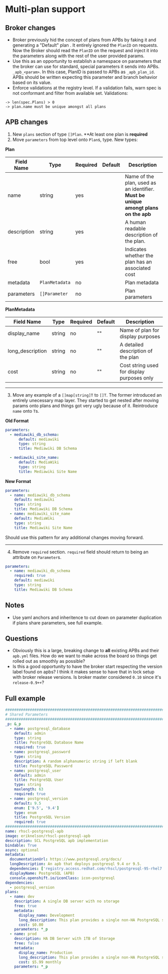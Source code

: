 # Multi-plan support

## Broker changes

* Broker previously hid the concept of plans from APBs by faking it and generating
a "Default" plan . It entirely ignored the `PlanID` on requests.
Now the Broker should read the `PlanID` on the request and inject it into the parameters
along with the rest of the user provided params.
* Use this as an opportunity to establish a namespace on parameters that the
broker can use for standard, special parameters it sends into APBs. `_apb_<param>`.
In this case, PlanID is passed to APBs as `_apb_plan_id`. APBs should be written
expecting this parameter and branch behavior based on its value.
* Enforce validations at the registry level. If a validation fails, warn spec
is not conformant and filter from available set. Validations:
```
-> len(spec.Plans) > 0
-> plan.name must be unique amongst all plans
```

## APB changes

1) New `plans` section of type `[]Plan`. **At least one plan is **required**
2) Move `parameters` from top level onto `Plan`s, type. New types:

**Plan**

Field Name | Type | Required | Default | Description
---|---|---|---|---
name | string| yes |  | Name of the plan, used as an identifier. **Must be unique amongt plans on the apb**
description | string | yes | | A human readable description of the plan.
free | bool | yes | | Indicates whether the plan has an associated cost
metadata | `PlanMetadata` |  no | | Plan metadata
parameters | `[]Parameter` |  no | | Plan parameters

**PlanMetadata**

Field Name | Type | Required | Default | Description
---|---|---|---|---
display_name | string | no | "" | Name of plan for display purposes
long_description | string | no | "" | A detailed description of the plan
cost | string | no | "" | Cost string used for display purposes only

---

3) Move any example of a `[]map[string]T` to `[]T`. The former introduced an entirely
unecessary map layer. They started to get nested after moving params onto plans and
things got very ugly because of it. Reintroduce `name` onto `T`s.

**Old Format**

```yaml
parameters:
  - mediawiki_db_schema:
      default: mediawiki
      type: string
      title: Mediawiki DB Schema

  - mediawiki_site_name:
      default: MediaWiki
      type: string
      title: Mediawiki Site Name
```

**New Format**

```yaml
parameters:
  - name: mediawiki_db_schema
    default: mediawiki
    type: string
    title: Mediawiki DB Schema
  - name: mediawiki_site_name
    default: MediaWiki
    type: string
    title: Mediawiki Site Name
```

Should use this pattern for any additional changes moving forward.

---

4) Remove `required` section. `required` field should return to being an attribute on `Parameter`s.

```yaml
parameters:
  - name: mediawiki_db_schema
    required: true
    default: mediawiki
    type: string
    title: Mediawiki DB Schema
```

## Notes

* Use yaml anchors and inheritence to cut down on parameter duplication if plans share
parameters, see full example.

## Questions

* Obviously this is a large, breaking change to **all** existing APBs and their `apb.yml` files.
How do we want to make across the board so things get rolled out as smoothly as possible?
* Is this a good opportunity to have the broker start respecting the version label found on
apbs? I think it makes sense to have that in lock setup with broker release versions. Is
broker master considered `0.10` since it's `release-0.9++`?

## Full example

```yaml
################################################################################
# Shared Parameters
################################################################################
_p: &_p
  - name: postgresql_database
    default: admin
    type: string
    title: PostgreSQL Database Name
    required: true
  - name: postgresql_password
    type: string
    description: A random alphanumeric string if left blank
    title: PostgreSQL Password
  - name: postgresql_user
    default: admin
    title: PostgreSQL User
    type: string
    maxlength: 63
    required: true
  - name: postgresql_version
    default: 9.5
    enum: ['9.5', '9.4']
    type: enum
    title: PostgreSQL Version
    required: true
################################################################################
name: rhscl-postgresql-apb
image: eriknelson/rhscl-postgresql-apb
description: SCL PostgreSQL apb implementation
bindable: True
async: optional
metadata:
  documentationUrl: https://www.postgresql.org/docs/
  longDescription: An apb that deploys postgresql 9.4 or 9.5.
  dependencies: ['registry.access.redhat.com/rhscl/postgresql-95-rhel7']
  displayName: PostgreSQL (APB)
  console.openshift.io/iconClass: icon-postgresql
dependencies:
  - postgresql_version
plans:
  - name: dev
    description: A single DB server with no storage
    free: true
    metadata:
      display_name: Development
      long_description: This plan provides a single non-HA PostgreSQL server without persistent storage
      cost: $0.00
    parameters: *_p
  - name: prod
    description: HA DB Server with 1TB of Storage
    free: false
    metadata:
      display_name: Production
      long_description: This plan provides a single non-HA PostgreSQL server with persistent storage
      cost: $5.99 monthly
    parameters: *_p
```
